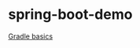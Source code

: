 # spring-boot-demo

[Gradle basics](https://spring.io/guides/gs/gradle/#_find_out_what_gradle_can_do)

